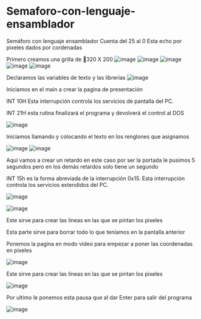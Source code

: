 # Semaforo-con-lenguaje-ensamblador
Semáforo con lenguaje ensamblador 
Cuenta del 25 al 0 Esta echo por pixeles dados por cordenadas

Primero creamos una grilla de 320 X 200 
![image](https://user-images.githubusercontent.com/66086428/179620254-8dc69442-4f15-4afb-9081-c8bca9a49d37.png)
![image](https://user-images.githubusercontent.com/66086428/179620286-1e64883f-339b-4c4a-b659-c80205820a80.png)
![image](https://user-images.githubusercontent.com/66086428/179620330-5a62e84c-9afc-4c07-9e4c-a4157f72bb9b.png)
![image](https://user-images.githubusercontent.com/66086428/179620380-62d093c5-a629-4355-ab3c-a8d0b3a98cff.png)
![image](https://user-images.githubusercontent.com/66086428/179620423-248f711f-fbcf-49eb-8ee9-b49526897977.png)



Declaramos las variables de texto y las librerías
![image](https://user-images.githubusercontent.com/66086428/179617040-1e86850e-147b-426e-bdc1-a5e95c9f64d6.png)

Iniciamos en el main a crear la pagina de presentación

INT 10H Esta interrupción controla los servicios de pantalla del PC.

INT 21H esta rutina finalizará el programa y devolverá el control al DOS

![image](https://user-images.githubusercontent.com/66086428/179617601-76a671b8-02a0-419a-ac55-e09ee1a1c114.png)

Iniciamos llamando y colocando el texto en los renglones que asignamos 

![image](https://user-images.githubusercontent.com/66086428/179617688-a1134950-9467-41c6-ae34-418e4bde50ab.png)
![image](https://user-images.githubusercontent.com/66086428/179619121-6ab8c138-5d4b-4352-b041-b9968c39de02.png)

Aquí vamos a crear un retardo en este caso por ser la portada le pusimos 5 segundos pero en los demás retardos solo tiene un segundo 

INT 15h es la forma abreviada de la interrupción 0x15. Esta interrupción controla los servicios extendidos del PC.

![image](https://user-images.githubusercontent.com/66086428/179619462-8b6e2e04-788a-4b72-9b9e-4303fbe20e39.png)

![image](https://user-images.githubusercontent.com/66086428/179620631-b9d2eb5c-b24f-4d69-9094-4b6d80b4cbaa.png)


Este sirve para crear las líneas en las que se pintan los pixeles 

Esta parte sirve para borrar todo lo que teníamos en la pantalla anterior 

Ponemos la pagina en modo video para empezar a poner las coordenadas en pixeles 

![image](https://user-images.githubusercontent.com/66086428/179620014-06208db4-7b79-4ada-ba43-184585dd8c37.png)

Este sirve para crear las líneas en las que se pintan los pixeles 

![image](https://user-images.githubusercontent.com/66086428/179620103-5de9b03e-6d3a-462f-9031-906aee738da3.png)

Por ultimo le ponemos esta pausa que al dar Enter para salir del programa 

![image](https://user-images.githubusercontent.com/66086428/179662626-97c5f4a1-729c-4bd7-b18f-da92a5b60831.png)












